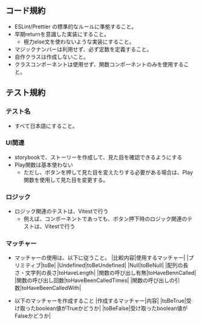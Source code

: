 ## コード規約
- ESLint/Prettier の標準的なルールに準拠すること。
- 早期returnを意識した実装にすること。
  - 極力else文を使わないような実装にすること。
- マジックナンバーは利用せず、必ず定数を定義すること。
- 自作クラスは作成しないこと。
- クラスコンポーネントは使用せず、関数コンポーネントのみを使用すること。


## テスト規約
### テスト名
- すべて日本語にすること。

### UI関連
- storybookで、ストーリーを作成して、見た目を確認できるようにする
- Play関数は基本使わない
  - ただし、ボタンを押して見た目を変えたりする必要がある場合は、Play関数を使用して見た目を変更する。

### ロジック
- ロジック関連のテストは、Vitestで行う
  - 例えば、コンポーネントであっても、ボタン押下時のロジック関連のテストは、Vitestで行う

### マッチャー
- マッチャーの使用は、以下に従うこと。
|比較内容|使用するマッチャー|
|プリミティブ|toBe|
|Undefined|toBeUndefined|
|Null|toBeNull|
|配列の長さ・文字列の長さ|toHaveLength|
|関数の呼び出し有無|toHaveBennCalled|
|関数の呼び出し回数|toHaveBeenCalledTimes|
|関数の呼び出しの引数|toHaveBeenCalledWith|

- 以下のマッチャーを作成すること
|作成するマッチャー|内容|
|toBeTrue|受け取ったboolean値がTrueかどうか|
|toBeFalse|受け取ったboolean値がFalseかどうか|

